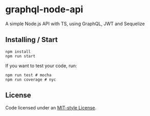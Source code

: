 # graphql-node-api

A simple Node.js API with TS, using GraphQL, JWT and Sequelize

## Installing / Start

```shell
npm install
npm run start
```

If you want to test your code, run:

```shell
npm run test # mocha
npm run coverage # nyc
```

## License
Code licensed under an [MIT-style License](LICENSE).
